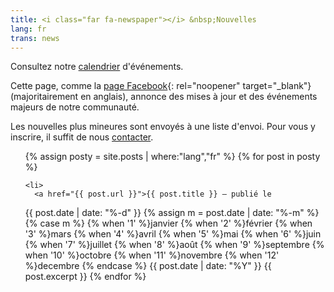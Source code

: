 ```yaml
---
title: <i class="far fa-newspaper"></i> &nbsp;Nouvelles
lang: fr
trans: news
---
```

Consultez notre [calendrier](/calendrier) d'événements.

Cette page, comme la [page Facebook](https://fb.com/MontrealQuakers/){: rel="noopener" target="_blank"} (majoritairement en anglais), annonce des mises à jour et des événements majeurs de notre communauté.

Les nouvelles plus mineures sont envoyés à une liste d'envoi. Pour vous y inscrire, il suffit de nous [contacter](/contact-fr.html).

<ul>
{% assign posty = site.posts | where:"lang","fr" %}
  {% for post in posty %}

    <li>
      <a href="{{ post.url }}">{{ post.title }} — publié le 
<!-- Whitespace added for readability -->
{{ post.date | date: "%-d" }}
{% assign m = post.date | date: "%-m" %}
{% case m %}
  {% when '1' %}janvier
  {% when '2' %}février
  {% when '3' %}mars
  {% when '4' %}avril
  {% when '5' %}mai
  {% when '6' %}juin
  {% when '7' %}juillet
  {% when '8' %}août
  {% when '9' %}septembre
  {% when '10' %}octobre
  {% when '11' %}novembre
  {% when '12' %}decembre
{% endcase %}
{{ post.date | date: "%Y" }}
</a>
      {{ post.excerpt }}
    </li>
  {% endfor %}
</ul>
